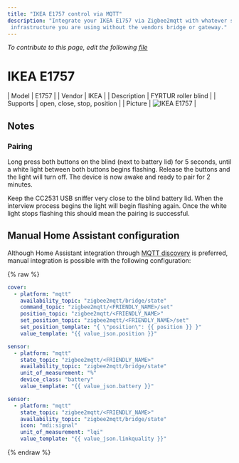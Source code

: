 ```yaml
---
title: "IKEA E1757 control via MQTT"
description: "Integrate your IKEA E1757 via Zigbee2mqtt with whatever smart home
 infrastructure you are using without the vendors bridge or gateway."
---
```


*To contribute to this page, edit the following
[file](https://github.com/Koenkk/zigbee2mqtt.io/blob/master/docs/devices/E1757.md)*

# IKEA E1757

| Model | E1757  |
| Vendor  | IKEA  |
| Description | FYRTUR roller blind |
| Supports | open, close, stop, position |
| Picture | ![IKEA E1757](../images/devices/E1757.jpg) |

## Notes


### Pairing
Long press both buttons on the blind (next to battery lid) for 5 seconds, until a white light between both buttons begins flashing.  Release the buttons and the light will turn off.
The device is now awake and ready to pair for 2 minutes.

Keep the CC2531 USB sniffer very close to the blind battery lid. When the interview process begins the light will begin flashing again. Once the white light stops flashing this should mean the pairing is successful.


## Manual Home Assistant configuration
Although Home Assistant integration through [MQTT discovery](../integration/home_assistant) is preferred,
manual integration is possible with the following configuration:


{% raw %}
```yaml
cover:
  - platform: "mqtt"
    availability_topic: "zigbee2mqtt/bridge/state"
    command_topic: "zigbee2mqtt/<FRIENDLY_NAME>/set"
    position_topic: "zigbee2mqtt/<FRIENDLY_NAME>"
    set_position_topic: "zigbee2mqtt/<FRIENDLY_NAME>/set"
    set_position_template: "{ \"position\": {{ position }} }"
    value_template: "{{ value_json.position }}"

sensor:
  - platform: "mqtt"
    state_topic: "zigbee2mqtt/<FRIENDLY_NAME>"
    availability_topic: "zigbee2mqtt/bridge/state"
    unit_of_measurement: "%"
    device_class: "battery"
    value_template: "{{ value_json.battery }}"

sensor:
  - platform: "mqtt"
    state_topic: "zigbee2mqtt/<FRIENDLY_NAME>"
    availability_topic: "zigbee2mqtt/bridge/state"
    icon: "mdi:signal"
    unit_of_measurement: "lqi"
    value_template: "{{ value_json.linkquality }}"
```
{% endraw %}


